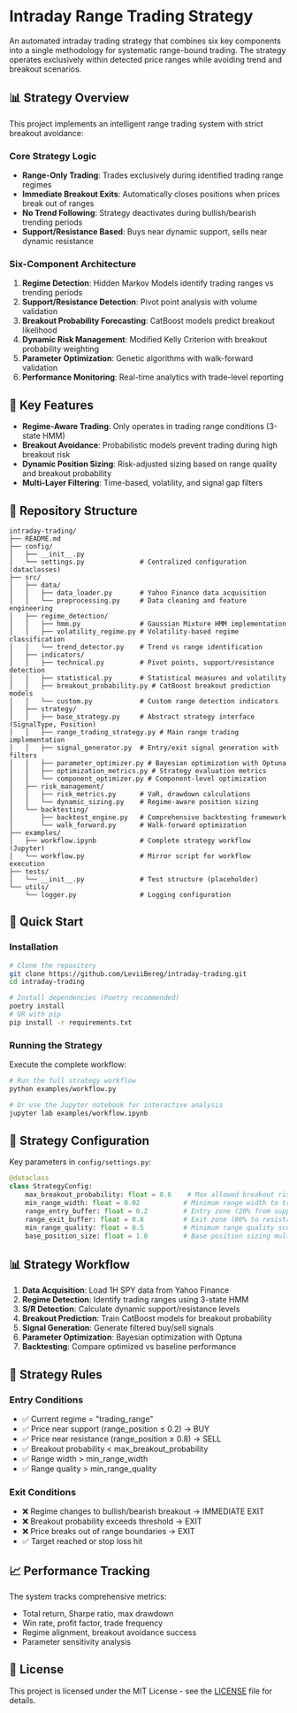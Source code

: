 # Intraday Range Trading Strategy

An automated intraday trading strategy that combines six key components into a single methodology for systematic range-bound trading. The strategy operates exclusively within detected price ranges while avoiding trend and breakout scenarios.

## 📊 Strategy Overview

This project implements an intelligent range trading system with strict breakout avoidance:

### Core Strategy Logic
- **Range-Only Trading**: Trades exclusively during identified trading range regimes
- **Immediate Breakout Exits**: Automatically closes positions when prices break out of ranges
- **No Trend Following**: Strategy deactivates during bullish/bearish trending periods
- **Support/Resistance Based**: Buys near dynamic support, sells near dynamic resistance

### Six-Component Architecture

1. **Regime Detection**: Hidden Markov Models identify trading ranges vs trending periods
2. **Support/Resistance Detection**: Pivot point analysis with volume validation
3. **Breakout Probability Forecasting**: CatBoost models predict breakout likelihood
4. **Dynamic Risk Management**: Modified Kelly Criterion with breakout probability weighting
5. **Parameter Optimization**: Genetic algorithms with walk-forward validation
6. **Performance Monitoring**: Real-time analytics with trade-level reporting

## 🎯 Key Features

- **Regime-Aware Trading**: Only operates in trading range conditions (3-state HMM)
- **Breakout Avoidance**: Probabilistic models prevent trading during high breakout risk
- **Dynamic Position Sizing**: Risk-adjusted sizing based on range quality and breakout probability
- **Multi-Layer Filtering**: Time-based, volatility, and signal gap filters

## 📁 Repository Structure

```
intraday-trading/
├── README.md
├── config/
│   ├── __init__.py
│   └── settings.py              # Centralized configuration (dataclasses)
├── src/
│   ├── data/
│   │   ├── data_loader.py       # Yahoo Finance data acquisition
│   │   └── preprocessing.py     # Data cleaning and feature engineering
│   ├── regime_detection/
│   │   ├── hmm.py               # Gaussian Mixture HMM implementation
│   │   ├── volatility_regime.py # Volatility-based regime classification
│   │   └── trend_detector.py    # Trend vs range identification
│   ├── indicators/
│   │   ├── technical.py         # Pivot points, support/resistance detection
│   │   ├── statistical.py       # Statistical measures and volatility
│   │   ├── breakout_probability.py # CatBoost breakout prediction models
│   │   └── custom.py            # Custom range detection indicators
│   ├── strategy/
│   │   ├── base_strategy.py     # Abstract strategy interface (SignalType, Position)
│   │   ├── range_trading_strategy.py # Main range trading implementation
│   │   ├── signal_generator.py  # Entry/exit signal generation with filters
│   │   ├── parameter_optimizer.py # Bayesian optimization with Optuna
│   │   ├── optimization_metrics.py # Strategy evaluation metrics
│   │   └── component_optimizer.py # Component-level optimization
│   ├── risk_management/
│   │   ├── risk_metrics.py      # VaR, drawdown calculations
│   │   └── dynamic_sizing.py    # Regime-aware position sizing
│   └── backtesting/
│       ├── backtest_engine.py   # Comprehensive backtesting framework
│       └── walk_forward.py      # Walk-forward optimization
├── examples/
│   ├── workflow.ipynb           # Complete strategy workflow (Jupyter)
│   └── workflow.py              # Mirror script for workflow execution
├── tests/
│   └── __init__.py              # Test structure (placeholder)
└── utils/
    └── logger.py                # Logging configuration
```

## 🚀 Quick Start

### Installation

```bash
# Clone the repository
git clone https://github.com/LeviiBereg/intraday-trading.git
cd intraday-trading

# Install dependencies (Poetry recommended)
poetry install
# OR with pip
pip install -r requirements.txt
```

### Running the Strategy

Execute the complete workflow:

```bash
# Run the full strategy workflow
python examples/workflow.py

# Or use the Jupyter notebook for interactive analysis
jupyter lab examples/workflow.ipynb
```

## 🔧 Strategy Configuration

Key parameters in `config/settings.py`:

```python
@dataclass
class StrategyConfig:
    max_breakout_probability: float = 0.6    # Max allowed breakout risk
    min_range_width: float = 0.02           # Minimum range width to trade
    range_entry_buffer: float = 0.2         # Entry zone (20% from support)
    range_exit_buffer: float = 0.8          # Exit zone (80% to resistance)
    min_range_quality: float = 0.5          # Minimum range quality score
    base_position_size: float = 1.0         # Base position sizing multiplier
```

## 📊 Strategy Workflow

1. **Data Acquisition**: Load 1H SPY data from Yahoo Finance
2. **Regime Detection**: Identify trading ranges using 3-state HMM
3. **S/R Detection**: Calculate dynamic support/resistance levels
4. **Breakout Prediction**: Train CatBoost models for breakout probability
5. **Signal Generation**: Generate filtered buy/sell signals
6. **Parameter Optimization**: Bayesian optimization with Optuna
7. **Backtesting**: Compare optimized vs baseline performance

## 🎯 Strategy Rules

### Entry Conditions
- ✅ Current regime = "trading_range"
- ✅ Price near support (range_position ≤ 0.2) → BUY
- ✅ Price near resistance (range_position ≥ 0.8) → SELL
- ✅ Breakout probability < max_breakout_probability
- ✅ Range width > min_range_width
- ✅ Range quality > min_range_quality

### Exit Conditions
- ❌ Regime changes to bullish/bearish breakout → IMMEDIATE EXIT
- ❌ Breakout probability exceeds threshold → EXIT
- ❌ Price breaks out of range boundaries → EXIT
- ✅ Target reached or stop loss hit

## 📈 Performance Tracking

The system tracks comprehensive metrics:
- Total return, Sharpe ratio, max drawdown
- Win rate, profit factor, trade frequency
- Regime alignment, breakout avoidance success
- Parameter sensitivity analysis

## 📄 License

This project is licensed under the MIT License - see the [LICENSE](LICENSE) file for details.